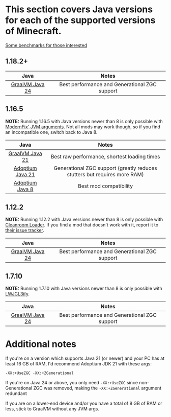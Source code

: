 # This section covers Java versions for each of the supported versions of Minecraft.

[Some benchmarks for those interested](java-benchmarks.md)

## 1.18.2+

| Java | Notes |
|:---:|:---:|
| [GraalVM Java 24](https://github.com/graalvm/oracle-graalvm-ea-builds/releases) | Best performance and Generational ZGC support |

## 1.16.5

**NOTE:** Running 1.16.5 with Java versions newer than 8 is only possible with [ModernFix' JVM arguments](https://github.com/embeddedt/ModernFix/wiki/1.16---required-arguments-for-Java-17). Not all mods may work though, so if you find an incompatible one, switch back to Java 8.

| Java | Notes |
|:---:|:---:|
| [GraalVM Java 21](https://www.graalvm.org/downloads/) | Best raw performance, shortest loading times |
| [Adoptium Java 21](https://adoptium.net/temurin/releases/?version=21&package=jre) | Generational ZGC support (greatly reduces stutters but requires more RAM) |
| [Adoptium Java 8](https://adoptium.net/temurin/releases/?version=8&package=jre) | Best mod compatibility |

## 1.12.2

**NOTE:** Running 1.12.2 with Java versions newer than 8 is only possible with [Cleanroom Loader](https://github.com/CleanroomMC/Cleanroom). If you find a mod that doesn't work with it, report it to [their issue tracker](https://github.com/CleanroomMC/Cleanroom/issues).

| Java | Notes |
|:---:|:---:|
| [GraalVM Java 24](https://github.com/graalvm/oracle-graalvm-ea-builds/releases) | Best performance and Generational ZGC support |

## 1.7.10

**NOTE:** Running 1.7.10 with Java versions newer than 8 is only possible with [LWJGL3ify](https://modrinth.com/mod/lwjgl3ify).

| Java | Notes |
|:---:|:---:|
| [GraalVM Java 24](https://github.com/graalvm/oracle-graalvm-ea-builds/releases) | Best performance and Generational ZGC support |

# Additional notes

If you're on a version which supports Java 21 (or newer) and your PC has at least 16 GB of RAM, I'd recommend Adoptium JDK 21 with these args:

``
-XX:+UseZGC -XX:+ZGenerational
``

If you're on Java 24 or above, you only need ``-XX:+UseZGC`` since non-Generational ZGC was removed, making the ``-XX:+ZGenerational`` argument redundant

If you are on a lower-end device and/or you have a total of 8 GB of RAM or less, stick to GraalVM without any JVM args.
